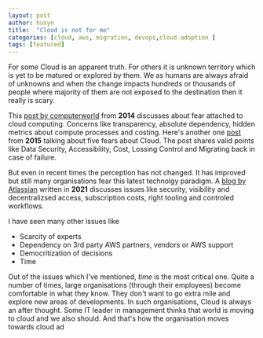 ```yaml
---
layout: post
author: husyn
title:  "Cloud is not for me"
categories: [cloud, aws, migration, devops,cloud adoption ]
tags: [featured]
---
```


For some Cloud is an apparent truth. For others it is unknown territory which is yet to be matured or explored by them. We as humans are always afraid of unknowns and when the change impacts hundreds or thousands of people where majority of them are not exposed to the destination then it really is scary. 

This [post by computerworld](https://www.computerworld.com/article/2488892/afraid-of-the-cloud--how-to-handle-your-fears.html) from **2014** discusses about fear attached to cloud computing. Concerns like transparency, absolute dependency, hidden metrics about compute processes and costing. Here's another one [post](https://www.masterdc.com/blog/five-common-fears-of-the-cloud-what-is-cloud-computing/) from **2015** talking about five fears about Cloud. The post shares valid points like Data Security, Accessibility, Cost, Lossing Control and Migrating back in case of failure.

But even in recent times the perception has not changed. It has improved but still many organisations fear this latest technolgy paradigm. A [blog by Atlassian](https://www.atlassian.com/blog/enterprise/cloud-fears-and-how-to-tackle-them) written in **2021** discusses issues like security, visibility and decentralizsed access, subscription costs, right tooling and controled workflows. 

I have seen many other issues like 
- Scarcity of experts
- Dependency on 3rd party AWS partners, vendors or AWS support
- Democritization of decisions
- Time

Out of the issues which I've mentioned, *time* is the most critical one. Quite a number of times, large organisations (through their employees) become comfortable in what they know. They don't want to go extra mile and explore new areas of developments. In such organisations, Cloud is always an after thought. Some IT leader in management thinks that world is moving to cloud and we also should. And that's how the organisation moves towards cloud ad